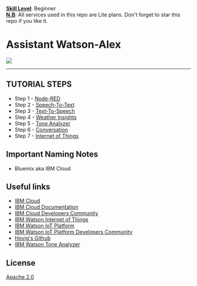 
<b><u>Skill Level</u></b>: Beginner
<br><b><u>N.B</u></b>: All services used in this repo are Lite plans. Don't forget to star this repo if you like it.


# Assistant Watson-Alex

![](https://raw.githubusercontent.com/hovig/mic-sts-nlu-weather-tone-analyzer/master/img/audio-arch.png)

<hr>


## TUTORIAL STEPS

* Step 1 - [Node-RED](https://github.com/hovig/mic-sts-nlu-weather-tone-analyzer/blob/master/steps/nodered.md)
* Step 2 - [Speech-To-Text](https://github.com/hovig/mic-sts-nlu-weather-tone-analyzer/blob/master/steps/stt.md)
* Step 3 - [Text-To-Speech](https://github.com/hovig/mic-sts-nlu-weather-tone-analyzer/blob/master/steps/tts.md)
* Step 4 - [Weather Insights](https://github.com/hovig/mic-sts-nlu-weather-tone-analyzer/blob/master/steps/weather.md)
* Step 5 - [Tone Analyzer](https://github.com/hovig/mic-sts-nlu-weather-tone-analyzer/blob/master/steps/tone.md)
* Step 6 - [Conversation](https://github.com/hovig/mic-sts-nlu-weather-tone-analyzer/blob/master/steps/conversation.md)
* Step 7 - [Internet of Things](https://github.com/hovig/mic-sts-nlu-weather-tone-analyzer/blob/master/steps/iot.md)


## Important Naming Notes

* Bluemix aka IBM Cloud


## Useful links

* [IBM Cloud](https://bluemix.net/)  
* [IBM Cloud Documentation](https://www.ng.bluemix.net/docs/)  
* [IBM Cloud Developers Community](http://developer.ibm.com/bluemix)  
* [IBM Watson Internet of Things](http://www.ibm.com/internet-of-things/)  
* [IBM Watson IoT Platform](http://www.ibm.com/internet-of-things/iot-solutions/watson-iot-platform/)   
* [IBM Watson IoT Platform Developers Community](https://developer.ibm.com/iotplatform/)
* [Hovig's Github](https://github.com/hovig?tab=repositories)
* [IBM Watson Tone Analyzer](https://console.bluemix.net/docs/services/tone-analyzer/index.html#tone-analyzer-endpoints)

## License
[Apache 2.0](LICENSE)
